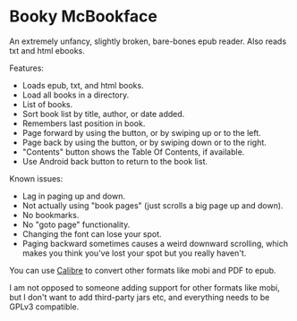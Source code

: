 # Booky McBookface

An extremely unfancy, slightly broken, bare-bones epub reader. Also reads txt and html ebooks.

Features:
* Loads epub, txt, and html books.
* Load all books in a directory.
* List of books.
* Sort book list by title, author, or date added.
* Remembers last position in book.
* Page forward by using the button, or by swiping up or to the left.
* Page back by using the button, or by swiping down or to the right.
* "Contents" button shows the Table Of Contents, if available.
* Use Android back button to return to the book list.


Known issues:
* Lag in paging up and down.
* Not actually using "book pages" (just scrolls a big page up and down).
* No bookmarks.
* No "goto page" functionality.
* Changing the font can lose your spot.
* Paging backward sometimes causes a weird downward scrolling, which makes you think you've lost
your spot but you really haven't.


You can use [Calibre](https://calibre-ebook.com/) to convert other formats like mobi and PDF to epub.

I am not opposed to someone adding support for other formats like mobi, but I don't want to add
third-party jars etc, and everything needs to be GPLv3 compatible.
